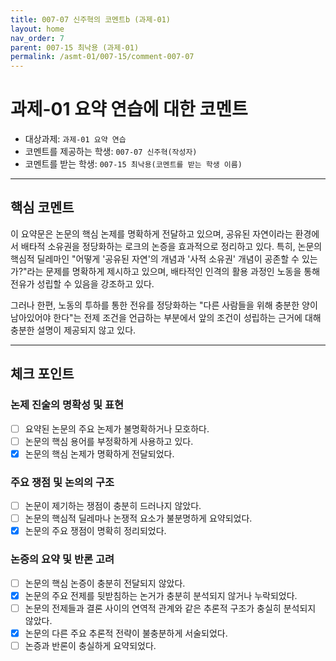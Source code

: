 ```yaml
---
title: 007-07 신주혁의 코멘트b (과제-01) 
layout: home
nav_order: 7
parent: 007-15 최낙용 (과제-01)
permalink: /asmt-01/007-15/comment-007-07
---
```


# 과제-01 요약 연습에 대한 코멘트

- 대상과제: `과제-01 요약 연습`
- 코멘트를 제공하는 학생: `007-07 신주혁(작성자)` 
- 코멘트를 받는 학생: `007-15 최낙용(코멘트를 받는 학생 이름)` 

---

## 핵심 코멘트

이 요약문은 논문의 핵심 논제를 명확하게 전달하고 있으며, 공유된 자연이라는 환경에서 배타적 소유권을 정당화하는 로크의 논증을 효과적으로 정리하고 있다. 특히, 논문의 핵심적 딜레마인 "어떻게 '공유된 자연'의 개념과 '사적 소유권' 개념이 공존할 수 있는가?"라는 문제를 명확하게 제시하고 있으며, 배타적인 인격의 활용 과정인 노동을 통해 전유가 성립할 수 있음을 강조하고 있다.

그러나 한편, 노동의 투하를 통한 전유를 정당화하는 "다른 사람들을 위해 충분한 양이 남아있어야 한다"는 전제 조건을 언급하는 부분에서 앞의 조건이 성립하는 근거에 대해 충분한 설명이 제공되지 않고 있다.

---

## 체크 포인트

### 논제 진술의 명확성 및 표현  
- [ ] 요약된 논문의 주요 논제가 불명확하거나 모호하다.  
- [ ] 논문의 핵심 용어를 부정확하게 사용하고 있다.  
- [x] 논문의 핵심 논제가 명확하게 전달되었다.  

### 주요 쟁점 및 논의의 구조  
- [ ] 논문이 제기하는 쟁점이 충분히 드러나지 않았다.  
- [ ] 논문의 핵심적 딜레마나 논쟁적 요소가 불분명하게 요약되었다.  
- [x] 논문의 주요 쟁점이 명확히 정리되었다.  

### 논증의 요약 및 반론 고려  
- [ ] 논문의 핵심 논증이 충분히 전달되지 않았다.  
- [x] 논문의 주요 전제를 뒷받침하는 논거가 충분히 분석되지 않거나 누락되었다.  
- [ ] 논문의 전제들과 결론 사이의 연역적 관계와 같은 추론적 구조가 충실히 분석되지 않았다.  
- [x] 논문의 다른 주요 추론적 전략이 불충분하게 서술되었다.
- [ ] 논증과 반론이 충실하게 요약되었다. 